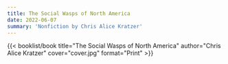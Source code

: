 ```yaml
---
title: The Social Wasps of North America
date: 2022-06-07
summary: 'Nonfiction by Chris Alice Kratzer'
---
```


{{< booklist/book
title="The Social Wasps of North America"
author="Chris Alice Kratzer"
cover="cover.jpg"
format="Print" >}}
